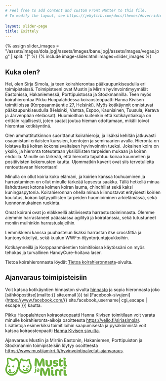 ```yaml
---
# Feel free to add content and custom Front Matter to this file.
# To modify the layout, see https://jekyllrb.com/docs/themes/#overriding-theme-defaults

layout: slider-page
title: Esittely
---
```


{% assign slider_images = "/assets/images/dola.jpg|/assets/images/bane.jpg|/assets/images/vegas.jpg" | split: "|" %}
{% include image-slider.html images=slider_images %}

## Kuka olen?

Hei, olen Sirja Simola, ja teen koirahierontaa pääkaupunkiseudulla eri toimipisteissä. Toimipisteeni ovat Mustin ja Mirrin hyvinvointimyymälät Eastonissa, Hakaniemessä, Porttipuistossa ja Stockmannilla.
Teen myös koirahierontaa Pikku Huopalahdessa koiraosteopaatti Hanna Kivisen toimitiloissa (Korppaanmäentie 27, Helsinki).
Myös kotikäynnit onnistuvat pääkaupunkiseudulla (Helsinki, Vantaa, Espoo, Kauniainen, Tuusula, Kerava ja Järvenpään eteläosat). Huomioithan kuitenkin että kotikäyntiaikoja on erittäin rajallisesti, joten saatat joutua hieman odottamaan, mikäli toivot hierontaa kotikäyntinä.

Olen ammattitutkinnon suorittanut koirahieroja, ja lisäksi kehitän jatkuvasti osaamistani erilaisten kurssien, luentojen ja seminaarien avulla. Hieronta on loistava lisä koiran kokonaisvaltaisen hyvinvoinnin tueksi. Jokainen koira on yksilö, ja hieronta toteutetaan yksilöllisten tarpeiden mukaan ja koiran ehdoilla. Minulle on tärkeää, että hieronta tapahtuu koiraa kuunnellen ja positiivisten kokemusten kautta. Ujommatkin kaverit ovat siis tervetulleita rentouttavaan hierontaan!

Minulla on ollut koiria koko elämäni, ja koirien kanssa touhuaminen ja harrastaminen on ollut minulle tärkeää lapsesta saakka. Tällä hetkellä minua ilahduttavat kotona kolmen koiran lauma, chinchillat sekä kaksi kuningaspytonia. Koirahieronnan ohella minua kiinnostavat erityisesti koirien koulutus, koiran lajityypillisten tarpeiden huomioiminen arkielämässä, sekä luonnonmukainen ruokinta.

Omat koirani ovat jo eläkkeellä aktiivisesta harrastustoiminnasta. Olemme aiemmin harrastaneet pääasiassa agilityä ja koiratanssia, sekä tutustuneet moniin muihinkin harrastuslajeihin.

Lemmikkieni kanssa puuhastelun lisäksi harrastan itse crossfittia ja kuntonyrkkeilyä, sekä kuulun WWF:n öljyntorjuntajoukkoihin.

Kotikäynneillä ja Korppaanmäentien toimitiloissa käytössäni on myös tehokas ja turvallinen HandyCure-hoitava laser.

Tietoa koirahieronnasta löydät [Tietoa koirahieronnasta](/info/)-sivulta.

## Ajanvaraus toimipisteisiin

Voit katsoa kotikäyntien hinnaston sivulta [hinnasto](/hinnasto/) ja sopia hieronnasta joko [sähköpostitse](mailto:{{ site.email }}) tai [Facebook-sivujeni](https://www.facebook.com/{{ site.facebook_username| cgi_escape | escape }}) kautta.

Pikku Huopalahteen koiraosteopaatti Hanna Kivisen toimitilaan voit varata minulle koirahieronta-aikoja osoitteesta <https://vello.fi/sirjasimola/>. Lisätietoja esimerkiksi toimitiloihin saapumisesta ja pysäköinnistä voit katsoa koiraosteopaatti [Hanna Kivisen sivuilta](https://www.koiraosteopatia.fi/). 

Ajanvaraus Mustiin ja Mirriin Eastonin, Hakaniemen, Porttipuiston ja Stockmannin toimipisteisiin löytyy osoitteesta <https://www.mustijamirri.fi/hyvinvointipalvelut-ajanvaraus>.

![Musti ja Mirri Logo](/assets/images/Musti_ja_Mirri_kaksirivinen_PMS369_valkoiset_naamat.png)